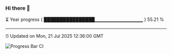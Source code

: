### Hi there 👋

⏳ Year progress { ████████████████▁▁▁▁▁▁▁▁▁▁▁▁▁▁ } 55.21 %

---

⏰ Updated on Mon, 21 Jul 2025 12:36:00 GMT

![Progress Bar CI](https://github.com/liununu/liununu/workflows/Progress%20Bar%20CI/badge.svg)

